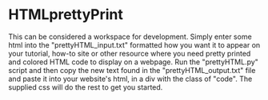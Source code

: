 # HTMLprettyPrint

This can be considered a workspace for development. Simply enter some html into the "prettyHTML_input.txt" formatted how you want it to appear on your tutorial, how-to site or other resource where you need pretty printed and colored HTML code to display on a webpage. Run the "prettyHTML.py" script and then copy the new text found in the "prettyHTML_output.txt" file and paste it into your website's html, in a div with the class of "code". The supplied css will do the rest to get you started.
